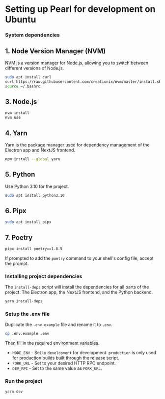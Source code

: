 # Setting up Pearl for development on Ubuntu

### System dependencies

## 1. Node Version Manager (NVM)

NVM is a version manager for Node.js, allowing you to switch between different versions of Node.js.

```bash
sudo apt install curl
curl https://raw.githubusercontent.com/creationix/nvm/master/install.sh | bash
source ~/.bashrc
```

## 3. Node.js

```bash
nvm install
nvm use
```

## 4. Yarn

Yarn is the package manager used for dependency management of the Electron app and NextJS frontend.

```bash
npm install --global yarn
```

## 5. Python

Use Python 3.10 for the project.

```bash
sudo apt install python3.10
```

## 6. Pipx

```bash
sudo apt install pipx
```

## 7. Poetry

```bash
pipx install poetry==1.8.5
```

If prompted to add the `poetry` command to your shell's config file, accept the prompt.

### Installing project dependencies

The `install-deps` script will install the dependencies for all parts of the project.
The Electron app, the NextJS frontend, and the Python backend.

```bash
yarn install-deps
```

### Setup the .env file

Duplicate the `.env.example` file and rename it to `.env`.

```bash
cp .env.example .env
```

Then fill in the required environment variables.

- `NODE_ENV` - Set to `development` for development. `production` is only used for production builds built through the release script.
- `FORK_URL` - Set to your desired HTTP RPC endpoint.
- `DEV_RPC` - Set to the same value as `FORK_URL`.

### Run the project

```bash
yarn dev
```
